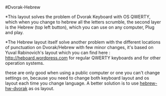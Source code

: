 #Dvorak-Hebrew

*This layout solves the problem of Dvorak Keyboard with OS QWERTY, which when you change to hebrew all the letters scrumble, the second layer is the Hebrew (top left button), which you can use on any computer, Plug and play.

*The Hebrew layout itself solve another problem with the different locations of punctuation on Dvorak/Hebrew with few minor changes, it's based on Yuval Rabinovich's layout which you can find here : http://heboard.wordpress.com for regular QWERTY keyboards and for other operation systems.

these are only good when using a public computer or one you can't change settings on, because you need to change both keyboard layout and os layout each time you change language. A better solution is to use [hebrew-hw-dvorak](https://github.com/20lives/hebrew-hw-dvorak) as os layout.
